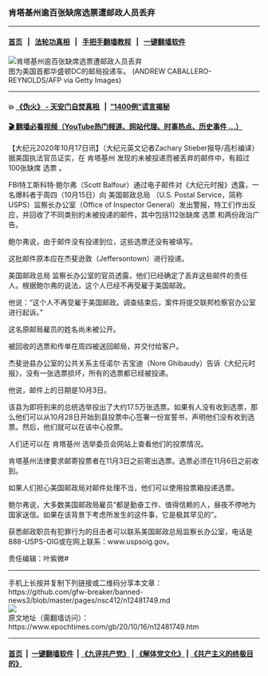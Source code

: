 ### 肯塔基州逾百张缺席选票遭邮政人员丢弃
------------------------

#### [首页](https://github.com/gfw-breaker/banned-news3/blob/master/README.md) &nbsp;&nbsp;|&nbsp;&nbsp; [法轮功真相](https://github.com/begood0513/basic/blob/master/README.md)  &nbsp;&nbsp;|&nbsp;&nbsp; [手把手翻墙教程](https://github.com/gfw-breaker/guides/wiki)  &nbsp;&nbsp;|&nbsp;&nbsp; [一键翻墙软件](https://github.com/gfw-breaker/nogfw/blob/master/README.md)  



<div><img alt="肯塔基州逾百张缺席选票遭邮政人员丢弃" class="attachment-djy_600_400 size-djy_600_400 wp-post-image" src="https://i.epochtimes.com/assets/uploads/2020/04/GettyImages-1210843039-600x400.jpg"/>
<div class="caption">
 图为美国首都华盛顿DC的邮局投递车。 (ANDREW CABALLERO-REYNOLDS/AFP via Getty Images)
</div></div><hr/>

#### 💥 [《伪火》 - 天安门自焚真相 ](http://158.247.195.190:10000/videos/blog/weihuo.html)&nbsp; |&nbsp; [“1400例”谎言揭秘  ](http://158.247.195.190:10000/videos/blog/jiexi1400.html)

#### [ 🎬  翻墙必看视频（YouTube热门频道、网站代理、时事热点、历史事件 ...）](https://github.com/gfw-breaker/links/blob/master/banned.md)

<div><p>
 【大纪元2020年10月17日讯】（大纪元英文记者Zachary Stieber报导/高杉编译）据美国执法官员证实，在
 <ok href="https://www.epochtimes.com/gb/tag/%E8%82%AF%E5%A1%94%E5%9F%BA%E5%B7%9E.html">
  肯塔基州
 </ok>
 发现的未被投递而被丢弃的邮件中，有超过100张缺席
 <ok href="https://www.epochtimes.com/gb/tag/%E9%80%89%E7%A5%A8.html">
  选票
 </ok>
 。
</p>
<p>
 FBI特工斯科特‧鲍尔弗（Scott Balfour）通过电子邮件对《大纪元时报》透露，一名爆料者于周四（10月15日）向
 <ok href="https://www.epochtimes.com/gb/tag/%E7%BE%8E%E5%9B%BD%E9%82%AE%E6%94%BF%E6%80%BB%E5%B1%80.html">
  美国邮政总局
 </ok>
 （U.S. Postal Service，简称USPS）监察长办公室（Office of Inspector General）发出警报，特工们作出反应，并回收了不同类别的未被投递的邮件，其中包括112张缺席
 <ok href="https://www.epochtimes.com/gb/tag/%E9%80%89%E7%A5%A8.html">
  选票
 </ok>
 和两份政治广告。
</p>
<p>
 鲍尔弗说，由于邮件没有投递到位，这些选票还没有被填写。
</p>
<p>
 这批邮件原本应在杰斐逊敦（Jeffersontown）进行投递。
</p>
<p>
 <ok href="https://www.epochtimes.com/gb/tag/%E7%BE%8E%E5%9B%BD%E9%82%AE%E6%94%BF%E6%80%BB%E5%B1%80.html">
  美国邮政总局
 </ok>
 监察长办公室的官员透露，他们已经确定了丢弃这些邮件的责任人。根据鲍尔弗的说法，这个人已经不再受雇于美国邮政。
</p>
<p>
 他说：“这个人不再受雇于美国邮政。调查结束后，案件将提交联邦检察官办公室进行起诉。”
</p>
<p>
 这名原邮局雇员的姓名尚未被公开。
</p>
<p>
 被回收的选票和传单在周四被送回邮局，并交付给客户。
</p>
<p>
 杰斐逊县办公室的公共关系主任诺尔‧吉宝迪（Nore Ghibaudy）告诉《大纪元时报》，没有一张选票损坏，所有的选票都已经被投递。
</p>
<p>
 他说，邮件上的日期是10月3日。
</p>
<p>
 该县为即将到来的总统选举投出了大约17.5万张选票。如果有人没有收到选票，那么他们可以从10月28日开始到县投票中心签署一份宣誓书，声明他们没有收到选票。然后，他们就可以在该中心投票。
</p>
<p>
 人们还可以在
 <ok href="https://www.epochtimes.com/gb/tag/%E8%82%AF%E5%A1%94%E5%9F%BA%E5%B7%9E.html">
  肯塔基州
 </ok>
 选举委员会网站上查看他们的投票情况。
</p>
<p>
 肯塔基州法律要求邮寄投票者在11月3日之前寄出选票。选票必须在11月6日之前收到。
</p>
<p>
 如果人们担心美国邮政局对邮件处理不当，他们可以使用投票箱投递选票。
</p>
<p>
 鲍尔弗说，大多数美国邮政局雇员“都是勤奋工作、值得信赖的人，昼夜不停地为国家送信。如果在该背景下考虑所发生的这件事，它是极其罕见的”。
</p>
<p>
 获悉邮政职员有犯罪行为的目击者可以联系美国邮政总局监察长办公室，电话是888-USPS-OIG或在网上联系：www.uspsoig.gov。
</p>
<p>
 责任编辑：叶紫微#
</p>
</div>
<hr/>
手机上长按并复制下列链接或二维码分享本文章：<br/>
https://github.com/gfw-breaker/banned-news3/blob/master/pages/nsc412/n12481749.md <br/>
<a href='https://github.com/gfw-breaker/banned-news3/blob/master/pages/nsc412/n12481749.md'><img src='https://github.com/gfw-breaker/banned-news3/blob/master/pages/nsc412/n12481749.md.png'/></a> <br/>
原文地址（需翻墙访问）：https://www.epochtimes.com/gb/20/10/16/n12481749.htm


------------------------
#### [首页](https://github.com/gfw-breaker/banned-news3/blob/master/README.md) &nbsp;|&nbsp; [一键翻墙软件](https://github.com/gfw-breaker/nogfw/blob/master/README.md) &nbsp;| [《九评共产党》](https://github.com/gfw-breaker/9ping.md/blob/master/README.md#九评之一评共产党是什么) | [《解体党文化》](https://github.com/gfw-breaker/jtdwh.md/blob/master/README.md) | [《共产主义的终极目的》](https://github.com/gfw-breaker/gczydzjmd.md/blob/master/README.md)


<img src='http://gfw-breaker.win/banned-news3/pages/nsc412/n12481749.md' width='0px' height='0px'/>